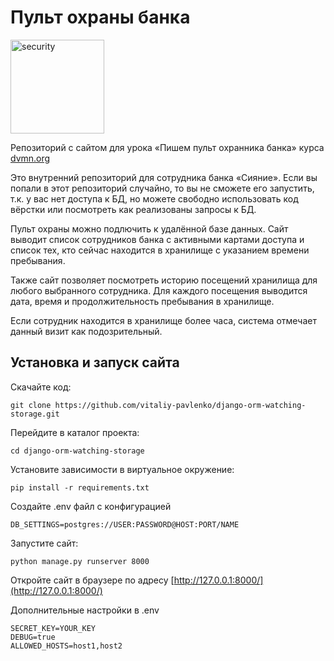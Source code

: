 # Пульт охраны банка
<img src="https://dvmn.org/media/lessons/Django_1-st_LVl_003.png" alt="security" width="150"/>

Репозиторий с сайтом для урока «Пишем пульт охранника банка» курса [dvmn.org](https://dvmn.org/modules/)

Это внутренний репозиторий для сотрудника банка «Сияние». Если вы попали в этот репозиторий случайно, то вы не сможете его запустить, т.к. у вас нет доступа к БД, но можете свободно использовать код вёрстки или посмотреть как реализованы запросы к БД.

Пульт охраны можно подлючить к удалённой базе данных. Сайт выводит список сотрудников банка с активными картами доступа и список тех, кто сейчас находится в хранилище с указанием времени пребывания.

Также сайт позволяет посмотреть историю посещений хранилища для любого выбранного сотрудника. Для каждого посещения выводится дата, время и продолжительность пребывания в хранилище.

Если сотрудник находится в хранилище более часа, система отмечает данный визит как подозрительный.

## Установка и запуск сайта
Скачайте код:
```
git clone https://github.com/vitaliy-pavlenko/django-orm-watching-storage.git
```
Перейдите в каталог проекта:
```
cd django-orm-watching-storage
```
Установите зависимости в виртуальное окружение:
```
pip install -r requirements.txt
```
Создайте .env файл с конфигурацией
```
DB_SETTINGS=postgres://USER:PASSWORD@HOST:PORT/NAME
```
Запустите сайт:
```
python manage.py runserver 8000
```
Откройте сайт в браузере по адресу [http://127.0.0.1:8000/](http://127.0.0.1:8000/)

Дополнительные настройки в .env
```
SECRET_KEY=YOUR_KEY
DEBUG=true
ALLOWED_HOSTS=host1,host2
```
